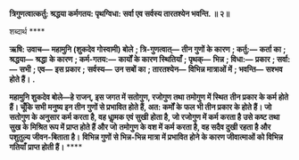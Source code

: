 **त्रिगुणत्वात्कर्तु: श्रद्धया कर्मगतय: पृथग्विधा: सर्वा एव सर्वस्य तारतश्येन भवन्ति. ॥ २॥** 

शब्दार्थ **** 

**ऋषि: उवाच—** **महामुनि (शुकदेव गोस्वामी) बोले** **; त्रि-गुणत्वात्—** **तीन गुणों के कारण** **; कर्तु:—** **कर्ता का** **; श्रद्धया—** **श्रद्धा** **के कारण** **; कर्म-गतय:—** **कार्यों के कारण स्थितियाँ** **; पृथक्—** **भिन्न** **; विधा:—** **प्रकार** **; सर्वा:—** **सभी** **; एव—** **इस प्रकार** **;** **सर्वस्य—** **उन सबों का** **; तारतश्येन—** **विभिन्न मात्राओं में** **; भवन्ति—** **सश्भव होते हैं।** **.** 

**महामुनि शुकदेव बोले—हे राजन्, इस जगत में सतोगुण, रजोगुण तथा तमोगुण में स्थित** **तीन प्रकार के कर्म होते हैं। चूँकि सभी मनुष्य इन तीन गुणों से प्रभावित होते हैं, अत: कर्मों के** **फल भी तीन प्रकार के होते हैं। जो सतोगुण के अनुसार कर्म करता है, वह धाॢमक एवं सुखी** **होता है, जो रजोगुण में कर्म करता है उसे कष्ट तथा सुख के मिश्रित रूप में प्राप्त होते हैं और जो** **तमोगुण के वश में कर्म करता है, वह सदैव दुखी रहता है और पशुतुल्य जीवन-बिताता है।** **विभिन्न गुणों से भिन्न-भिन्न मात्रा में प्रभावित होने के कारण जीवात्माओं को विभिन्न गतियाँ** **प्राप्त होती हैं।** **** 
